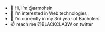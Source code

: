 - 👋 Hi, I’m @armohsin
- 👀 I’m interested in Web technologies
- 🌱 I’m currently in my 3rd year of Bacholers
- 📫 reach me @BLACKCLA3W on twitter

<!---
armohsin/armohsin is a ✨ special ✨ repository because its `README.md` (this file) appears on your GitHub profile.
You can click the Preview link to take a look at your changes.
--->
